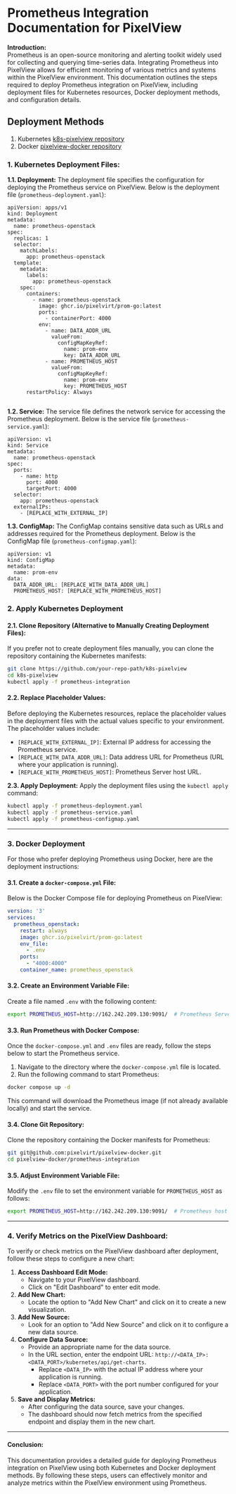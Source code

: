 # Prometheus Integration Documentation for PixelView


**Introduction:** <br>
Prometheus is an open-source monitoring and alerting toolkit widely used for collecting and querying time-series data. Integrating Prometheus into PixelView allows for efficient monitoring of various metrics and systems within the PixelView environment. This documentation outlines the steps required to deploy Prometheus integration on PixelView, including deployment files for Kubernetes resources, Docker deployment methods, and configuration details.


## Deployment Methods

1. Kubernetes [k8s-pixelview repository](https://github.com/pixelvirt/k8s-pixelview.git)
2. Docker [pixelview-docker repository](https://github.com/pixelvirt/pixelview-docker.git)


### **1. Kubernetes Deployment Files:**

**1.1. Deployment:** The deployment file specifies the configuration for deploying the Prometheus service on PixelView. Below is the deployment file (`prometheus-deployment.yaml`):
```yamal linenums="1"
apiVersion: apps/v1
kind: Deployment
metadata:
  name: prometheus-openstack
spec:
  replicas: 1
  selector:
    matchLabels:
      app: prometheus-openstack
  template:
    metadata:
      labels:
        app: prometheus-openstack
    spec:
      containers:
        - name: prometheus-openstack
          image: ghcr.io/pixelvirt/prom-go:latest
          ports:
            - containerPort: 4000
          env:
            - name: DATA_ADDR_URL
              valueFrom:
                configMapKeyRef:
                  name: prom-env
                  key: DATA_ADDR_URL
            - name: PROMETHEUS_HOST
              valueFrom:
                configMapKeyRef:
                  name: prom-env
                  key: PROMETHEUS_HOST
      restartPolicy: Always


```
**1.2. Service:** The service file defines the network service for accessing the Prometheus deployment. Below is the service file (`prometheus-service.yaml`):
``` yamal linenums="1"
apiVersion: v1
kind: Service
metadata:
  name: prometheus-openstack
spec:
  ports:
    - name: http
      port: 4000
      targetPort: 4000
  selector:
    app: prometheus-openstack
  externalIPs:
    - [REPLACE_WITH_EXTERNAL_IP]

```
**1.3. ConfigMap:** The ConfigMap contains sensitive data such as URLs and addresses required for the Prometheus deployment. Below is the ConfigMap file (`prometheus-configmap.yaml`):
```yamal linenums="1"
apiVersion: v1
kind: ConfigMap
metadata:
  name: prom-env
data:
  DATA_ADDR_URL: [REPLACE_WITH_DATA_ADDR_URL]
  PROMETHEUS_HOST: [REPLACE_WITH_PROMETHEUS_HOST]

```
### **2. Apply Kubernetes Deployment**

#### **2.1. Clone Repository (Alternative to Manually Creating Deployment Files):**

If you prefer not to create deployment files manually, you can clone the repository containing the Kubernetes manifests:


``` bash
git clone https://github.com/your-repo-path/k8s-pixelview 
cd k8s-pixelview 
kubectl apply -f prometheus-integration
```

#### **2.2. Replace Placeholder Values:**

Before deploying the Kubernetes resources, replace the placeholder values in the deployment files with the actual values specific to your environment. The placeholder values include:

- `[REPLACE_WITH_EXTERNAL_IP]`: External IP address for accessing the Prometheus service.
- `[REPLACE_WITH_DATA_ADDR_URL]`: Data address URL for Prometheus (URL where your application is running).
- `[REPLACE_WITH_PROMETHEUS_HOST]`: Prometheus Server host URL.

**2.3. Apply Deployment:** Apply the deployment files using the `kubectl apply` command:
```bash
kubectl apply -f prometheus-deployment.yaml
kubectl apply -f prometheus-service.yaml
kubectl apply -f prometheus-configmap.yaml

```
---
### **3. Docker Deployment**

For those who prefer deploying Prometheus using Docker, here are the deployment instructions:

#### **3.1. Create a `docker-compose.yml` File:**

Below is the Docker Compose file for deploying Prometheus on PixelView:
``` yaml
version: '3'
services:
  prometheus_openstack:
    restart: always
    image: ghcr.io/pixelvirt/prom-go:latest
    env_file:
      - .env
    ports:
      - "4000:4000"    
    container_name: prometheus_openstack

```



#### **3.2. Create an Environment Variable File:**

Create a file named `.env` with the following content:


``` bash
export PROMETHEUS_HOST=http://162.242.209.130:9091/  # Prometheus Server  host URL

```
#### **3.3. Run Prometheus with Docker Compose:**

Once the `docker-compose.yml` and `.env` files are ready, follow the steps below to start the Prometheus service.

1. Navigate to the directory where the `docker-compose.yml` file is located.
2. Run the following command to start Prometheus:

``` bash
docker compose up -d 

```
This command will download the Prometheus image (if not already available locally) and start the service.

#### **3.4. Clone Git Repository:**

Clone the repository containing the Docker manifests for Prometheus:


``` bash
git git@github.com:pixelvirt/pixelview-docker.git
cd pixelview-docker/prometheus-integration
```
#### **3.5. Adjust Environment Variable File:**

Modify the `.env` file to set the environment variable for `PROMETHEUS_HOST` as follows:

``` bash
export PROMETHEUS_HOST=http://162.242.209.130:9091/  # Prometheus host URL
```

---

### 4. Verify Metrics on the PixelView Dashboard:

To verify or check metrics on the PixelView dashboard after deployment, follow these steps to configure a new chart:

1. **Access Dashboard Edit Mode:** 
    - Navigate to your PixelView dashboard.
    - Click on "Edit Dashboard" to enter edit mode.
2. **Add New Chart:**
    - Locate the option to "Add New Chart" and click on it to create a new visualization.
3. **Add New Source:**
    - Look for an option to "Add New Source" and click on it to configure a new data source.
4. **Configure Data Source:**
    - Provide an appropriate name for the data source.
    - In the URL section, enter the endpoint URL: `http://<DATA_IP>:<DATA_PORT>/kubernetes/api/get-charts`.
        - Replace `<DATA_IP>` with the actual IP address where your application is running.
        - Replace `<DATA_PORT>` with the port number configured for your application.
5. **Save and Display Metrics:**
    - After configuring the data source, save your changes.
    - The dashboard should now fetch metrics from the specified endpoint and display them in the new chart.

---

#### **Conclusion:**

This documentation provides a detailed guide for deploying Prometheus integration on PixelView using both Kubernetes and Docker deployment methods. By following these steps, users can effectively monitor and analyze metrics within the PixelView environment using Prometheus.